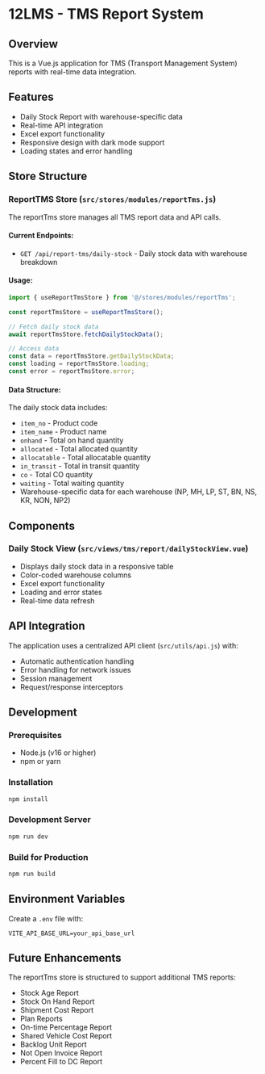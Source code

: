 # 12LMS - TMS Report System

## Overview
This is a Vue.js application for TMS (Transport Management System) reports with real-time data integration.

## Features
- Daily Stock Report with warehouse-specific data
- Real-time API integration
- Excel export functionality
- Responsive design with dark mode support
- Loading states and error handling

## Store Structure

### ReportTMS Store (`src/stores/modules/reportTms.js`)
The reportTms store manages all TMS report data and API calls.

#### Current Endpoints:
- `GET /api/report-tms/daily-stock` - Daily stock data with warehouse breakdown

#### Usage:
```javascript
import { useReportTmsStore } from '@/stores/modules/reportTms';

const reportTmsStore = useReportTmsStore();

// Fetch daily stock data
await reportTmsStore.fetchDailyStockData();

// Access data
const data = reportTmsStore.getDailyStockData;
const loading = reportTmsStore.loading;
const error = reportTmsStore.error;
```

#### Data Structure:
The daily stock data includes:
- `item_no` - Product code
- `item_name` - Product name
- `onhand` - Total on hand quantity
- `allocated` - Total allocated quantity
- `allocatable` - Total allocatable quantity
- `in_transit` - Total in transit quantity
- `co` - Total CO quantity
- `waiting` - Total waiting quantity
- Warehouse-specific data for each warehouse (NP, MH, LP, ST, BN, NS, KR, NON, NP2)

## Components

### Daily Stock View (`src/views/tms/report/dailyStockView.vue`)
- Displays daily stock data in a responsive table
- Color-coded warehouse columns
- Excel export functionality
- Loading and error states
- Real-time data refresh

## API Integration
The application uses a centralized API client (`src/utils/api.js`) with:
- Automatic authentication handling
- Error handling for network issues
- Session management
- Request/response interceptors

## Development

### Prerequisites
- Node.js (v16 or higher)
- npm or yarn

### Installation
```bash
npm install
```

### Development Server
```bash
npm run dev
```

### Build for Production
```bash
npm run build
```

## Environment Variables
Create a `.env` file with:
```
VITE_API_BASE_URL=your_api_base_url
```

## Future Enhancements
The reportTms store is structured to support additional TMS reports:
- Stock Age Report
- Stock On Hand Report
- Shipment Cost Report
- Plan Reports
- On-time Percentage Report
- Shared Vehicle Cost Report
- Backlog Unit Report
- Not Open Invoice Report
- Percent Fill to DC Report
